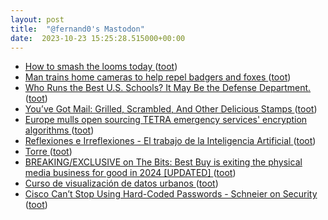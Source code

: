 ```yaml
---
layout: post
title:  "@fernand0's Mastodon"
date:  2023-10-23 15:25:28.515000+00:00
---
```

*  [How to smash the looms today ](https://www.stltoday.com/how-to-smash-the-looms-today/article_81bdc24b-fa0f-5128-a36d-d6a19e26069d.htm) ([toot](https://mastodon.social/@fernand0/111285025407776650))
*  [Man trains home cameras to help repel badgers and foxes ](https://www.bbc.com/news/technology-6705317) ([toot](https://mastodon.social/@fernand0/111284749503870931))
*  [Who Runs the Best U.S. Schools? It May Be the Defense Department. ](https://www.nytimes.com/2023/10/10/us/schools-pandemic-defense-department.htm) ([toot](https://mastodon.social/@fernand0/111284493764055918))
*  [You’ve Got Mail: Grilled, Scrambled, And Other Delicious Stamps ](https://hackaday.com/2023/10/19/youve-got-mail-grilled-scrambled-and-other-delicious-stamps) ([toot](https://mastodon.social/@fernand0/111284344286114257))
*  [Europe mulls open sourcing TETRA emergency services' encryption algorithms ](https://www.theregister.com/2023/10/12/etsi_tetra_open_source) ([toot](https://mastodon.social/@fernand0/111284113356488437))
*  [
         Reflexiones e Irreflexiones - El trabajo de la Inteligencia Artificial
       ](http://fernand0.blogalia.com//historias/7877) ([toot](https://mastodon.social/@fernand0/111284066512860359))
*  [Torre ](https://www.flickr.com/photos/fernand0/53266227547) ([toot](https://mastodon.social/@fernand0/111284005515103537))
*  [BREAKING/EXCLUSIVE on The Bits: Best Buy is exiting the physical media business for good in 2024 [UPDATED] ](https://thedigitalbits.com/columns/my-two-cents/101223-110) ([toot](https://mastodon.social/@fernand0/111283785980933677))
*  [Curso de visualización de datos urbanos ](https://etopia.es/evento/curso-de-visualizacion-de-datos-urbanos-2) ([toot](https://mastodon.social/@fernand0/111283571363818213))
*  [Cisco Can’t Stop Using Hard-Coded Passwords - Schneier on Security ](https://www.schneier.com/blog/archives/2023/10/cisco-cant-stop-using-hard-coded-passwords.htm) ([toot](https://mastodon.social/@fernand0/111283477130590054))
